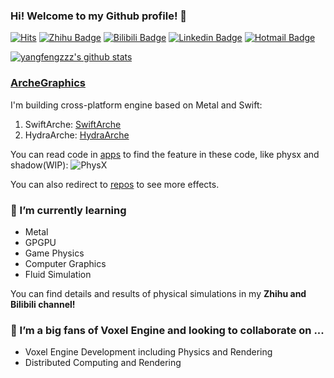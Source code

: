 ### Hi! Welcome to my Github profile!  👋

[![Hits](https://hits.seeyoufarm.com/api/count/incr/badge.svg?url=https%3A%2F%2Fgithub.com%2Fyangfengzzz&count_bg=%2379C83D&title_bg=%23555555&icon=skyliner.svg&icon_color=%23F3EDED&title=hits&edge_flat=false)](https://hits.seeyoufarm.com)
[![Zhihu Badge](https://img.shields.io/badge/-Zhihu-0084FF?style=flat-square&logo=Zhihu&logoColor=white&link=https://zhuanlan.zhihu.com/c_1026053199056265216)](https://zhuanlan.zhihu.com/c_1026053199056265216)
[![Bilibili Badge](https://img.shields.io/badge/-Bilibili-00A1D6?style=flat-square&logo=Bilibili&logoColor=white&link=https://www.bilibili.com/video/BV18V411m7kv)](https://www.bilibili.com/video/BV18V411m7kv)
[![Linkedin Badge](https://img.shields.io/badge/-LinkedIn-blue?style=flat-square&logo=Linkedin&logoColor=white&link=https://www.linkedin.com/in/feng-yangzzz/)](https://www.linkedin.com/in/feng-yangzzz/)
[![Hotmail Badge](https://img.shields.io/badge/Microsoft-Outlook-0078d4?style=flat-square&logo=microsoft-outlook&logoColor=white&link=mailto:yangfengzzz@hotmail.com)](mailto:yangfengzzz@hotmail.com)

[![yangfengzzz's github stats](https://github-readme-stats.vercel.app/api?username=yangfengzzz&show_icons=true&hide_border=true)](https://github.com/yngfengzzz)


### [ArcheGraphics](https://github.com/ArcheGraphics)
I'm building cross-platform engine based on Metal and Swift:
1. SwiftArche: [SwiftArche](https://github.com/ArcheGraphics/SwiftArche)
2. HydraArche: [HydraArche](https://github.com/ArcheGraphics/HydraArche)

You can read code in [apps](https://github.com/ArcheGraphics/SwiftArche/tree/main/SwiftArcheMac) to find the feature in these
code, like physx and shadow(WIP):
![PhysX](https://github.com/yangfengzzz/DigitalVoxEffect/raw/main/doc/img/physx.gif "PhysX")

You can also redirect to [repos](https://github.com/ArcheGraphics/Demo) to see more effects.

### 🌱 I’m currently learning 
- Metal
- GPGPU
- Game Physics
- Computer Graphics
- Fluid Simulation

You can find details and results of physical simulations in my **Zhihu and Bilibili channel!**

### 👯 I’m a big fans of Voxel Engine and looking to collaborate on ...
- Voxel Engine Development including Physics and Rendering
- Distributed Computing and Rendering

<!--
**yangfengzzz/yangfengzzz** is a ✨ _special_ ✨ repository because its `README.md` (this file) appears on your GitHub profile.
- 🤔 I’m looking for help with ...
- 💬 Ask me about ...
- 📫 How to reach me: ...
- 😄 Pronouns: ...
- ⚡ Fun fact: ...
-->
